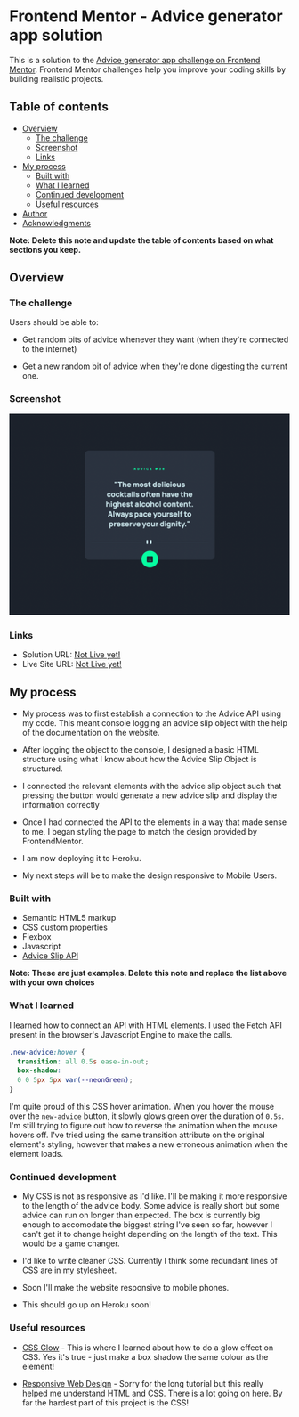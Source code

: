 # Frontend Mentor - Advice generator app solution

This is a solution to the [Advice generator app challenge on Frontend Mentor](https://www.frontendmentor.io/challenges/advice-generator-app-QdUG-13db). Frontend Mentor challenges help you improve your coding skills by building realistic projects.

## Table of contents

- [Overview](#overview)
  - [The challenge](#the-challenge)
  - [Screenshot](#screenshot)
  - [Links](#links)
- [My process](#my-process)
  - [Built with](#built-with)
  - [What I learned](#what-i-learned)
  - [Continued development](#continued-development)
  - [Useful resources](#useful-resources)
- [Author](#author)
- [Acknowledgments](#acknowledgments)

**Note: Delete this note and update the table of contents based on what sections you keep.**

## Overview

### The challenge

Users should be able to:

- Get random bits of advice whenever they want (when they're connected to the internet)

- Get a new random bit of advice when they're done digesting the current one.

### Screenshot

![](./design/Desktop-Preview.png)

### Links

- Solution URL: [Not Live yet!](https://your-solution-url.com)
- Live Site URL: [Not Live yet!](https://your-live-site-url.com)

## My process

- My process was to first establish a connection to the Advice API using my code. This meant console logging an advice slip object with the help of the documentation on the website.

- After logging the object to the console, I designed a basic HTML structure using what I know about how the Advice Slip Object is structured.

- I connected the relevant elements with the advice slip object such that pressing the button would generate a new advice slip and display the information correctly

- Once I had connected the API to the elements in a way that made sense to me, I began styling the page to match the design provided by FrontendMentor.

- I am now deploying it to Heroku.

- My next steps will be to make the design responsive to Mobile Users.

### Built with

- Semantic HTML5 markup
- CSS custom properties
- Flexbox
- Javascript
- [Advice Slip API](https://api.adviceslip.com) 


**Note: These are just examples. Delete this note and replace the list above with your own choices**

### What I learned

I learned how to connect an API with HTML elements. I used the Fetch API present in the browser's Javascript Engine to make the calls.

```css
.new-advice:hover {
  transition: all 0.5s ease-in-out;
  box-shadow: 
  0 0 5px 5px var(--neonGreen);
}
```
I'm quite proud of this CSS hover animation. When you hover the mouse over the `new-advice` button, it slowly glows green over the duration of `0.5s`.
I'm still trying to figure out how to reverse the animation when the mouse hovers off. I've tried using the same transition attribute on the original element's styling, however that makes a new erroneous animation when the element loads.

### Continued development

- My CSS is not as responsive as I'd like. I'll be making it more responsive to the length of the advice body. Some advice is really short but some advice can run on longer than expected. The box is currently big enough to accomodate the biggest string I've seen so far, however I can't get it to change height depending on the length of the text. This would be a game changer.

- I'd like to write cleaner CSS. Currently I think some redundant lines of CSS are in my stylesheet.

- Soon I'll make the website responsive to mobile phones.

- This should go up on Heroku soon!

### Useful resources

- [CSS Glow](https://superdevresources.com/css-button-glow-effect/) - This is where I learned about how to do a glow effect on CSS. Yes it's true - just make a box shadow the same colour as the element!

- [Responsive Web Design](https://www.freecodecamp.org/learn/responsive-web-design/) - Sorry for the long tutorial but this really helped me understand HTML and CSS. There is a lot going on here. By far the hardest part of this project is the CSS!


